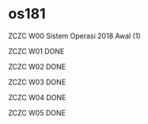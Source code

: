 # os181
ZCZC W00 Sistem Operasi 2018 Awal (1)

ZCZC W01 DONE

ZCZC W02 DONE

ZCZC W03 DONE

ZCZC W04 DONE

ZCZC W05 DONE
